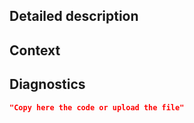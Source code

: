 <!-- Provide a general summary of the issue in the Title above -->

## Detailed description
<!--
Provide a detailed description of the change or addition you are proposing.
Make it clear if the issue is a bug, an enhancement or just a question.
-->

## Context
<!--
Why is this change important to you? How would you use it?
How can it benefit other users?
-->

## Diagnostics
<!--
Please include the downloadable diagnostics from your inverter device via
the home assistant interface.
-->

```json
"Copy here the code or upload the file"
```
